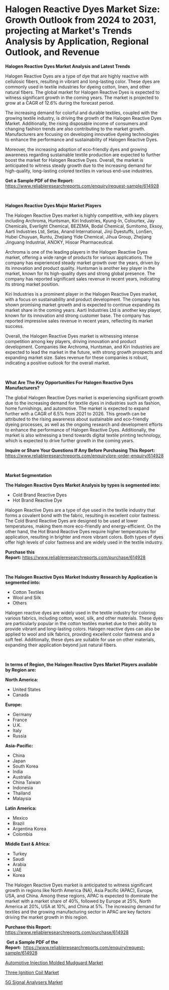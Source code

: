 <p><h1>Halogen Reactive Dyes Market Size: Growth Outlook from 2024 to 2031, projecting at Market's Trends Analysis by Application, Regional Outlook, and Revenue</h1></p><p><strong>Halogen Reactive Dyes Market Analysis and Latest Trends</strong></p>
<p><p>Halogen Reactive Dyes are a type of dye that are highly reactive with cellulosic fibers, resulting in vibrant and long-lasting color. These dyes are commonly used in textile industries for dyeing cotton, linen, and other natural fibers. The global market for Halogen Reactive Dyes is expected to witness significant growth in the coming years. The market is projected to grow at a CAGR of 12.6% during the forecast period.</p><p>The increasing demand for colorful and durable textiles, coupled with the growing textile industry, is driving the growth of the Halogen Reactive Dyes Market. Additionally, the rising disposable income of consumers and changing fashion trends are also contributing to the market growth. Manufacturers are focusing on developing innovative dyeing technologies to enhance the performance and sustainability of Halogen Reactive Dyes.</p><p>Moreover, the increasing adoption of eco-friendly dyes and growing awareness regarding sustainable textile production are expected to further boost the market for Halogen Reactive Dyes. Overall, the market is anticipated to witness steady growth due to the increasing demand for high-quality, long-lasting colored textiles in various end-use industries.</p></p>
<p><strong>Get a Sample PDF of the Report:&nbsp;</strong> <a href="https://www.reliableresearchreports.com/enquiry/request-sample/614928">https://www.reliableresearchreports.com/enquiry/request-sample/614928</a></p>
<p>&nbsp;</p>
<p><strong>Halogen Reactive Dyes Major Market Players</strong></p>
<p><p>The Halogen Reactive Dyes market is highly competitive, with key players including Archroma, Huntsman, Kiri Industries, Kyung-In, Colourtex, Jay Chemicals, Everlight Chemical, BEZEMA, Bodal Chemical, Sumitomo, Eksoy, Aarti Industries Ltd, Setas, Anand International, Jinji Dyestuffs, LonSen, Hubei Chuyuan, Runtu, Zhejiang Yide Chemical, Jihua Group, Zhejiang Jinguang Industrial, ANOKY, Hisoar Pharmaceutical.</p><p>Archroma is one of the leading players in the Halogen Reactive Dyes market, offering a wide range of products for various applications. The company has experienced steady market growth over the years, driven by its innovation and product quality. Huntsman is another key player in the market, known for its high-quality dyes and strong global presence. The company has reported significant sales revenue in recent years, indicating its strong market position.</p><p>Kiri Industries is a prominent player in the Halogen Reactive Dyes market, with a focus on sustainability and product development. The company has shown promising market growth and is expected to continue expanding its market share in the coming years. Aarti Industries Ltd is another key player, known for its innovation and strong customer base. The company has reported impressive sales revenue in recent years, reflecting its market success.</p><p>Overall, the Halogen Reactive Dyes market is witnessing intense competition among key players, driving innovation and product development. Companies like Archroma, Huntsman, and Kiri Industries are expected to lead the market in the future, with strong growth prospects and expanding market size. Sales revenue for these companies is robust, indicating a positive outlook for the overall market.</p></p>
<p>&nbsp;</p>
<p><strong>What Are The Key Opportunities For Halogen Reactive Dyes Manufacturers?</strong></p>
<p><p>The global Halogen Reactive Dyes market is experiencing significant growth due to the increasing demand for textile dyes in industries such as fashion, home furnishings, and automotive. The market is expected to expand further with a CAGR of 6.5% from 2021 to 2026. This growth can be attributed to the rising awareness about sustainable and eco-friendly dyeing processes, as well as the ongoing research and development efforts to enhance the performance of Halogen Reactive Dyes. Additionally, the market is also witnessing a trend towards digital textile printing technology, which is expected to drive further growth in the coming years.</p></p>
<p><strong>Inquire or Share Your Questions If Any Before Purchasing This Report:</strong> <a href="https://www.reliableresearchreports.com/enquiry/pre-order-enquiry/614928">https://www.reliableresearchreports.com/enquiry/pre-order-enquiry/614928</a></p>
<p>&nbsp;</p>
<p><strong>Market Segmentation</strong></p>
<p><strong>The Halogen Reactive Dyes Market Analysis by types is segmented into:</strong></p>
<p><ul><li>Cold Brand Reactive Dyes</li><li>Hot Brand Reactive Dye</li></ul></p>
<p><p>Halogen Reactive Dyes are a type of dye used in the textile industry that forms a covalent bond with the fabric, resulting in excellent color fastness. The Cold Brand Reactive Dyes are designed to be used at lower temperatures, making them more eco-friendly and energy-efficient. On the other hand, the Hot Brand Reactive Dyes require higher temperatures for application, resulting in brighter and more vibrant colors. Both types of dyes offer high levels of color fastness and are widely used in the textile industry.</p></p>
<p><strong>Purchase this Report:&nbsp;</strong><a href="https://www.reliableresearchreports.com/purchase/614928">https://www.reliableresearchreports.com/purchase/614928</a></p>
<p>&nbsp;</p>
<p><strong>The Halogen Reactive Dyes Market Industry Research by Application is segmented into:</strong></p>
<p><ul><li>Cotton Textiles</li><li>Wool and Silk</li><li>Others</li></ul></p>
<p><p>Halogen reactive dyes are widely used in the textile industry for coloring various fabrics, including cotton, wool, silk, and other materials. These dyes are particularly popular in the cotton textiles market due to their ability to provide vibrant and long-lasting colors. Halogen reactive dyes can also be applied to wool and silk fabrics, providing excellent color fastness and a soft feel. Additionally, these dyes are suitable for use on other materials, expanding their application beyond just natural fibers.</p></p>
<p>&nbsp;</p>
<p><strong>In terms of Region, the Halogen Reactive Dyes Market Players available by Region are:</strong></p>
<p>
    <p> <strong> North America: </strong>
        <ul>
            <li>United States</li>
            <li>Canada</li>
        </ul>
        </p> 
    <p> <strong> Europe: </strong>
        <ul>
            <li>Germany</li>
            <li>France</li>
            <li>U.K.</li>
            <li>Italy</li>
            <li>Russia</li>
        </ul>
        </p> 
    <p> <strong> Asia-Pacific: </strong>
        <ul>
            <li>China</li>
            <li>Japan</li>
            <li>South Korea</li>
            <li>India</li>
            <li>Australia</li>
            <li>China Taiwan</li>
            <li>Indonesia</li>
            <li>Thailand</li>
            <li>Malaysia</li>
        </ul>
        </p> 
    <p> <strong> Latin America: </strong>
        <ul>
            <li>Mexico</li>
            <li>Brazil</li>
            <li>Argentina Korea</li>
            <li>Colombia</li>
        </ul>
        </p> 
    <p> <strong> Middle East & Africa: </strong>
        <ul>
            <li>Turkey</li>
            <li>Saudi</li>
            <li>Arabia</li>
            <li>UAE</li>
            <li>Korea</li>
        </ul>
    </p>
    </p>
<p><p>The Halogen Reactive Dyes market is anticipated to witness significant growth in regions like North America (NA), Asia Pacific (APAC), Europe, USA, and China. Among these regions, APAC is expected to dominate the market with a market share of 40%, followed by Europe at 25%, North America at 20%, USA at 10%, and China at 5%. The increasing demand for textiles and the growing manufacturing sector in APAC are key factors driving the market growth in this region.</p></p>
<p><strong>Purchase this Report: </strong><a href="https://www.reliableresearchreports.com/purchase/614928">https://www.reliableresearchreports.com/purchase/614928</a></p>
<p>&nbsp;<strong>Get a Sample PDF of the Report:&nbsp;&nbsp;</strong><a href="https://www.reliableresearchreports.com/enquiry/request-sample/614928">https://www.reliableresearchreports.com/enquiry/request-sample/614928</a></p>
<p><strong></strong></p>
<p><p><a href="https://github.com/jsmusil/Market-Research-Report-List-2/blob/main/automotive-injection-molded-mudguard-market.md">Automotive Injection Molded Mudguard Market</a></p><p><a href="https://github.com/yemakinde/Market-Research-Report-List-1/blob/main/three-ignition-coil-market.md">Three Ignition Coil Market</a></p><p><a href="https://github.com/Alonsoolds3wq1d81czn8rbol/Market-Research-Report-List-1/blob/main/5g-signal-analysers-market.md">5G Signal Analysers Market</a></p></p>